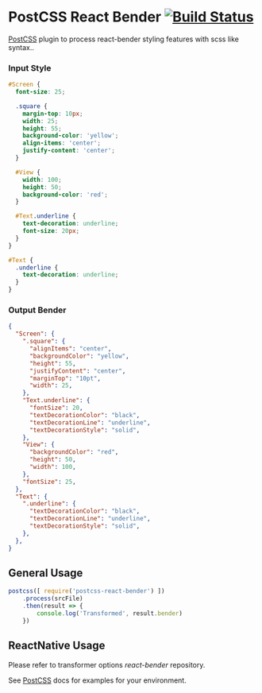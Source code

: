 # PostCSS React Bender [![Build Status][ci-img]][ci]

[PostCSS] plugin to process react-bender styling features with scss like syntax..

[PostCSS]: https://github.com/postcss/postcss
[ci-img]:  https://travis-ci.org/omerduzyol/postcss-react-bender.svg
[ci]:      https://travis-ci.org/omerduzyol/postcss-react-bender

### Input Style

```css
#Screen {
  font-size: 25;

  .square {
    margin-top: 10px;
    width: 25;
    height: 55;
    background-color: 'yellow';
    align-items: 'center';
    justify-content: 'center';
  }

  #View {
    width: 100;
    height: 50;
    background-color: 'red';
  }

  #Text.underline {
    text-decoration: underline;
    font-size: 20px;
  }
}

#Text {
  .underline {
    text-decoration: underline;
  }
}
```

### Output Bender
```json
{
  "Screen": {
    ".square": {
      "alignItems": "center",
      "backgroundColor": "yellow",
      "height": 55,
      "justifyContent": "center",
      "marginTop": "10pt",
      "width": 25,
    },
    "Text.underline": {
      "fontSize": 20,
      "textDecorationColor": "black",
      "textDecorationLine": "underline",
      "textDecorationStyle": "solid",
    },
    "View": {
      "backgroundColor": "red",
      "height": 50,
      "width": 100,
    },
    "fontSize": 25,
  },
  "Text": {
    ".underline": {
      "textDecorationColor": "black",
      "textDecorationLine": "underline",
      "textDecorationStyle": "solid",
    },
  },
}
```

## General Usage

```js
postcss([ require('postcss-react-bender') ])
    .process(srcFile)
    .then(result => {
        console.log('Transformed', result.bender)
    })
```

## ReactNative Usage
Please refer to transformer options *react-bender* repository.

See [PostCSS] docs for examples for your environment.
